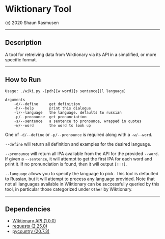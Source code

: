 # Wiktionary Tool

(c) 2020 Shaun Rasmusen

---

## Description

A tool for retreiving data from Wiktionary via its API in a simplified,
or more specific format.

---

## How to Run

```text
Usage: ./wiki.py -[pdh][w word][s sentence][l language]

Arguments
    -d/--define     get definition
    -h/--help       print this dialogue
    -l/--language   the language. defaults to russian
    -p/--pronounce  get pronunciation
    -s/--sentence   a sentence to pronounce, wrapped in quotes
    -w/--word       the word to look up
```

One of `-d/--define` or `-p/--pronounce` is required along with a `-w/--word`.

`--define` will return all definition and examples for the desired language.

`--pronounce` will return all IPA available from the API for the provided `--word`.
If given a `--sentence`, it will attempt to get the first IPA for each word and
print it. If no pronunciation is found, then it will output `[!!!]`.

`--language` allows you to specify the language to pick. This tool is defaulted to
Russian, but it will attempt to process any language provided. Note that not all
languages available in Wiktionary can be successfully queried by this tool, in
particular those categorized under `Other` by Wiktionary.

---

## Dependencies

- [Wiktionary API   (1.0.0)](https://en.wiktionary.org/api/rest_v1/)
- [requests         (2.25.0)](https://pypi.org/project/requests/)
- [pycountry        (20.7.3)](https://pypi.org/project/pycountry/)